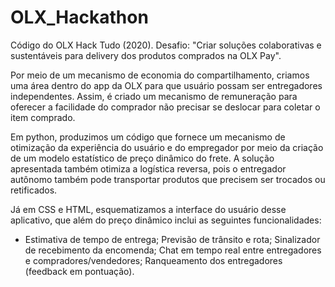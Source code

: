 # OLX_Hackathon
Código do OLX Hack Tudo (2020). Desafio: "Criar soluções colaborativas e sustentáveis para delivery dos produtos comprados na OLX Pay".

Por meio de um mecanismo de economia do compartilhamento, criamos uma área dentro do app da OLX para que usuário possam ser entregadores independentes. Assim, é criado um mecanismo de remuneração para oferecer a facilidade do comprador não precisar se deslocar para coletar o item comprado. 

Em python, produzimos um código que fornece um mecanismo de otimização da experiência do usuário e do empregador por meio da criação de um modelo estatístico de preço dinâmico do frete. A solução apresentada também otimiza a logística reversa, pois o entregador autônomo também pode transportar produtos que precisem ser trocados ou retificados.

Já em CSS e HTML, esquematizamos a interface do usuário desse aplicativo, que além do preço dinâmico inclui as seguintes funcionalidades:

- Estimativa de tempo de entrega;
Previsão de trânsito e rota;
Sinalizador de recebimento da encomenda;
Chat em tempo real entre entregadores e compradores/vendedores;
Ranqueamento dos entregadores (feedback em pontuação).
